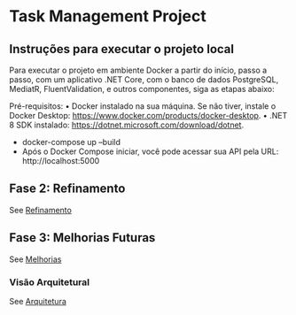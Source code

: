 # Task Management Project

## Instruções para executar o projeto local

Para executar o projeto em ambiente Docker a partir do início, passo a passo, com um aplicativo .NET Core, com o banco de dados PostgreSQL, MediatR, FluentValidation, e outros componentes, siga as etapas abaixo:

Pré-requisitos:
    • Docker instalado na sua máquina. Se não tiver, instale o Docker Desktop: https://www.docker.com/products/docker-desktop.
    • .NET 8 SDK instalado: https://dotnet.microsoft.com/download/dotnet.

* docker-compose up –build
* Após o Docker Compose iniciar, você pode acessar sua API pela URL:
    http://localhost:5000


## Fase 2: Refinamento

See [Refinamento](/.doc/refinamento.md)

## Fase 3: Melhorias Futuras

See [Melhorias](/.doc/melhorias.md)

### Visão Arquitetural

See [Arquitetura](/.doc/arquitetura.md)

